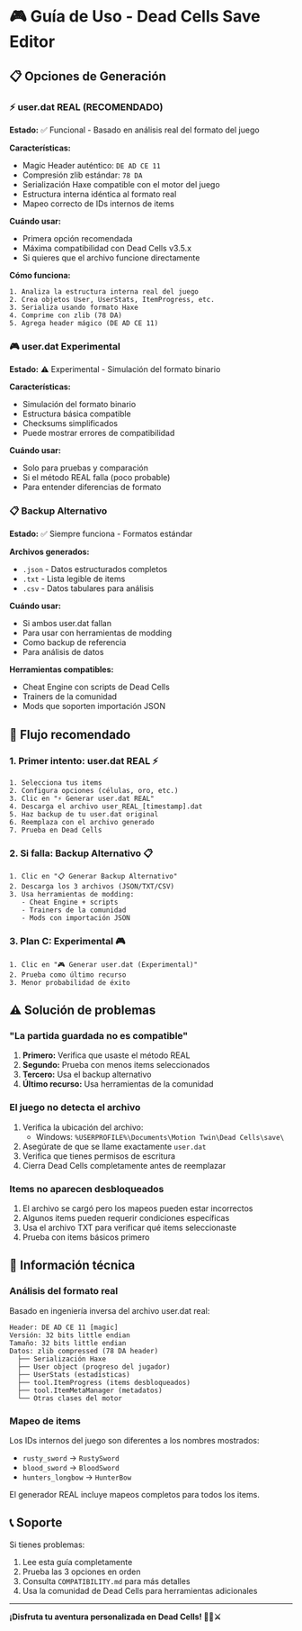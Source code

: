 # 🎮 Guía de Uso - Dead Cells Save Editor

## 📋 Opciones de Generación

### ⚡ user.dat REAL (RECOMENDADO)
**Estado:** ✅ Funcional - Basado en análisis real del formato del juego

**Características:**
- Magic Header auténtico: `DE AD CE 11`
- Compresión zlib estándar: `78 DA`
- Serialización Haxe compatible con el motor del juego
- Estructura interna idéntica al formato real
- Mapeo correcto de IDs internos de items

**Cuándo usar:**
- Primera opción recomendada
- Máxima compatibilidad con Dead Cells v3.5.x
- Si quieres que el archivo funcione directamente

**Cómo funciona:**
```
1. Analiza la estructura interna real del juego
2. Crea objetos User, UserStats, ItemProgress, etc.
3. Serializa usando formato Haxe
4. Comprime con zlib (78 DA)
5. Agrega header mágico (DE AD CE 11)
```

### 🎮 user.dat Experimental
**Estado:** ⚠️ Experimental - Simulación del formato binario

**Características:**
- Simulación del formato binario
- Estructura básica compatible
- Checksums simplificados
- Puede mostrar errores de compatibilidad

**Cuándo usar:**
- Solo para pruebas y comparación
- Si el método REAL falla (poco probable)
- Para entender diferencias de formato

### 📋 Backup Alternativo
**Estado:** ✅ Siempre funciona - Formatos estándar

**Archivos generados:**
- `.json` - Datos estructurados completos
- `.txt` - Lista legible de items
- `.csv` - Datos tabulares para análisis

**Cuándo usar:**
- Si ambos user.dat fallan
- Para usar con herramientas de modding
- Como backup de referencia
- Para análisis de datos

**Herramientas compatibles:**
- Cheat Engine con scripts de Dead Cells
- Trainers de la comunidad
- Mods que soporten importación JSON

## 🚀 Flujo recomendado

### 1. Primer intento: user.dat REAL ⚡
```
1. Selecciona tus items
2. Configura opciones (células, oro, etc.)
3. Clic en "⚡ Generar user.dat REAL"
4. Descarga el archivo user_REAL_[timestamp].dat
5. Haz backup de tu user.dat original
6. Reemplaza con el archivo generado
7. Prueba en Dead Cells
```

### 2. Si falla: Backup Alternativo 📋
```
1. Clic en "📋 Generar Backup Alternativo"
2. Descarga los 3 archivos (JSON/TXT/CSV)
3. Usa herramientas de modding:
   - Cheat Engine + scripts
   - Trainers de la comunidad
   - Mods con importación JSON
```

### 3. Plan C: Experimental 🎮
```
1. Clic en "🎮 Generar user.dat (Experimental)"
2. Prueba como último recurso
3. Menor probabilidad de éxito
```

## ⚠️ Solución de problemas

### "La partida guardada no es compatible"
1. **Primero:** Verifica que usaste el método REAL
2. **Segundo:** Prueba con menos items seleccionados
3. **Tercero:** Usa el backup alternativo
4. **Último recurso:** Usa herramientas de la comunidad

### El juego no detecta el archivo
1. Verifica la ubicación del archivo:
   - Windows: `%USERPROFILE%\Documents\Motion Twin\Dead Cells\save\`
2. Asegúrate de que se llame exactamente `user.dat`
3. Verifica que tienes permisos de escritura
4. Cierra Dead Cells completamente antes de reemplazar

### Items no aparecen desbloqueados
1. El archivo se cargó pero los mapeos pueden estar incorrectos
2. Algunos items pueden requerir condiciones específicas
3. Usa el archivo TXT para verificar qué items seleccionaste
4. Prueba con items básicos primero

## 🔧 Información técnica

### Análisis del formato real
Basado en ingeniería inversa del archivo user.dat real:

```
Header: DE AD CE 11 [magic]
Versión: 32 bits little endian  
Tamaño: 32 bits little endian
Datos: zlib compressed (78 DA header)
  ├── Serialización Haxe
  ├── User object (progreso del jugador)
  ├── UserStats (estadísticas)
  ├── tool.ItemProgress (items desbloqueados)
  ├── tool.ItemMetaManager (metadatos)
  └── Otras clases del motor
```

### Mapeo de items
Los IDs internos del juego son diferentes a los nombres mostrados:
- `rusty_sword` → `RustySword`
- `blood_sword` → `BloodSword`
- `hunters_longbow` → `HunterBow`

El generador REAL incluye mapeos completos para todos los items.

## 📞 Soporte

Si tienes problemas:
1. Lee esta guía completamente
2. Prueba las 3 opciones en orden
3. Consulta `COMPATIBILITY.md` para más detalles
4. Usa la comunidad de Dead Cells para herramientas adicionales

---

**¡Disfruta tu aventura personalizada en Dead Cells! 🧟‍♂️⚔️**